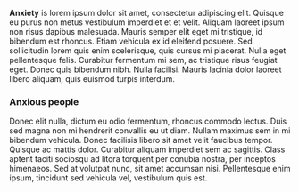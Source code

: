 **Anxiety** is lorem ipsum dolor sit amet, consectetur
adipiscing elit. Quisque eu purus non metus vestibulum imperdiet et et velit.
Aliquam laoreet ipsum non risus dapibus malesuada. Mauris semper elit eget
mi tristique, id bibendum est rhoncus. Etiam vehicula ex id eleifend posuere.
Sed sollicitudin lorem quis enim scelerisque, quis cursus mi placerat. Nulla
eget pellentesque felis. Curabitur fermentum mi sem, ac tristique risus feugiat
eget. Donec quis bibendum nibh. Nulla facilisi. Mauris lacinia dolor laoreet
 libero aliquam, quis euismod turpis interdum.
    
### Anxious people
Donec elit nulla, dictum eu odio fermentum, rhoncus commodo lectus. Duis sed magna non mi hendrerit convallis eu ut diam. Nullam maximus sem in mi bibendum vehicula. Donec facilisis libero sit amet velit faucibus tempor. Quisque ac mattis dolor. Curabitur aliquam imperdiet sem ac sagittis. Class aptent taciti sociosqu ad litora torquent per conubia nostra, per inceptos himenaeos. Sed at volutpat nunc, sit amet accumsan nisi. Pellentesque enim ipsum, tincidunt sed vehicula vel, vestibulum
quis est.